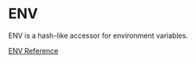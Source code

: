 # ENV

ENV is a hash-like accessor for environment variables.

[ENV Reference](http://ruby-doc.org/core-2.5.0/ENV.html)